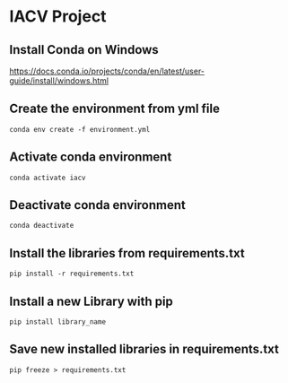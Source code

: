 # IACV Project


## Install Conda on Windows

https://docs.conda.io/projects/conda/en/latest/user-guide/install/windows.html

## Create the environment from yml file
    conda env create -f environment.yml

## Activate conda environment
    conda activate iacv

## Deactivate conda environment
    conda deactivate

## Install the libraries from requirements.txt
    pip install -r requirements.txt

## Install a new Library with pip
    pip install library_name

## Save new installed libraries in requirements.txt
    pip freeze > requirements.txt